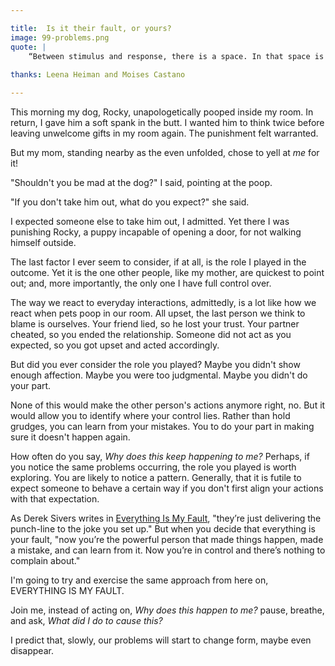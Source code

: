 ```yaml
---

title:  Is it their fault, or yours?
image: 99-problems.png
quote: |
    “Between stimulus and response, there is a space. In that space is our power to choose our response. In our response lies our growth and our freedom.” - Viktor Frankl
    
thanks: Leena Heiman and Moises Castano

--- 
```


This morning my dog, Rocky, unapologetically pooped inside my room. In return, I gave him a soft spank in the butt. I wanted him to think twice before leaving unwelcome gifts in my room again. The punishment felt warranted.

But my mom, standing nearby as the even unfolded, chose to yell at *me* for it!

"Shouldn't you be mad at the dog?" I said, pointing at the poop.  

"If you don't take him out, what do you expect?" she said. 

I expected someone else to take him out, I admitted. Yet there I was punishing Rocky, a puppy incapable of opening a door, for not walking himself outside. 

The last factor I ever seem to consider, if at all, is the role I played in the outcome. Yet it is the one other people, like my mother, are quickest to point out; and, more importantly, the only one I have full control over. 

The way we react to everyday interactions, admittedly, is a lot like how we react when pets poop in our room. All upset, the last person we think to blame is ourselves. Your friend lied, so he lost your trust. Your partner cheated, so you ended the relationship. Someone did not act as you expected, so you got upset and acted accordingly. 

But did you ever consider the role you played? Maybe you didn't show enough affection. Maybe you were too judgmental. Maybe you didn't do your part. 

None of this would make the other person's actions anymore right, no. But it would allow you to identify where your control lies. Rather than hold grudges, you can learn from your mistakes. You to do your part in making sure it doesn't happen again. 

How often do you say, *Why does this keep happening to me?* Perhaps, if you notice the same problems occurring, the role you played is worth exploring. You are likely to notice a pattern. Generally, that it is futile to expect someone to behave a certain way if you don't first align your actions with that expectation. 

As Derek Sivers writes in [Everything Is My Fault](https://sivers.org/my-fault), "they’re just delivering the punch-line to the joke you set up." But when you decide that everything is your fault, "now you’re the powerful person that made things happen, made a mistake, and can learn from it. Now you’re in control and there’s nothing to complain about."


I'm going to try and exercise the same approach from here on, EVERYTHING IS MY FAULT. 

Join me, instead of acting on, *Why does this happen to me?* pause, breathe, and ask, *What did I do to cause this?* 

I predict that, slowly, our problems will start to change form, maybe even disappear. 


